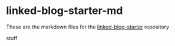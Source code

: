 # linked-blog-starter-md
These are the markdown files for the [linked-blog-starter](https://github.com/matthewwong525/linked-blog-starter) repository


stuff
